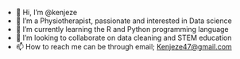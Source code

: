 - 👋 Hi, I’m @kenjeze
- 👀 I’m a Physiotherapist, passionate and interested in Data science
- 🌱 I’m currently learning the R and Python programming language
- 💞️ I’m looking to collaborate on data cleaning and STEM education
- 📫 How to reach me can be through email; Kenjeze47@gmail.com

<!---
kenjeze1/kenjeze1 is a ✨ special ✨ repository because its `README.md` (this file) appears on your GitHub profile.
You can click the Preview link to take a look at your changes.
--->

